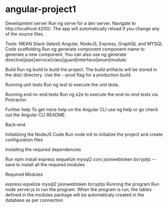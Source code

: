 # angular-project1
Development server
Run ng serve for a dev server. Navigate to http://localhost:4200/. The app will automatically reload if you change any of the source files.

Tools: MEAN Stack (latest) Angular, NodeJS, Express, GraphQL and MYSQL
Code scaffolding
Run ng generate component component-name to generate a new component. You can also use ng generate directive|pipe|service|class|guard|interface|enum|module.

Build
Run ng build to build the project. The build artifacts will be stored in the dist/ directory. Use the --prod flag for a production build.

Running unit tests
Run ng test to execute the unit tests.

Running end-to-end tests
Run ng e2e to execute the end-to-end tests via Protractor.

Further help
To get more help on the Angular CLI use ng help or go check out the Angular CLI README.

Back-end

Initializing the NodeJS Code
Run node init to initialize the project and create configuration files

Installing the required dependencies

Run npm install express sequelize mysql2 cors jsonwebtoken bcryptjs --save to install all the required modules

Required Modules

express
equelize
mysql2
jsonwebtoken
bcryptjs
Running the program
Run node server.js to run the program. When the program is run, the tables defined in the modules package will be automaticaly created in the database as per connection
